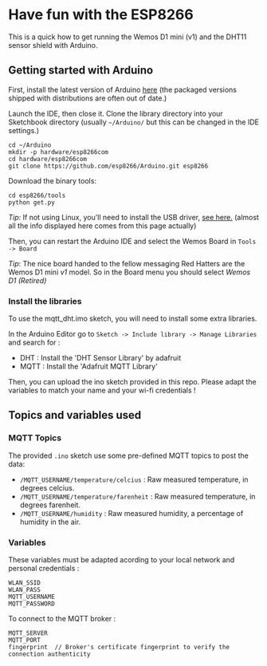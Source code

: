 # Have fun with the ESP8266

This is a quick how to get running the Wemos D1 mini (v1) and the DHT11 sensor shield with Arduino.

## Getting started with Arduino

First, install the latest version of Arduino [here](https://www.arduino.cc/en/Main/Software) (the packaged versions shipped with distributions are often out of date.)

Launch the IDE, then close it.
Clone the library directory into your Sketchbook directory (usually `~/Arduino/` but this can be changed in the IDE settings.)
```
cd ~/Arduino
mkdir -p hardware/esp8266com
cd hardware/esp8266com
git clone https://github.com/esp8266/Arduino.git esp8266
```

Download the binary tools:
```
cd esp8266/tools
python get.py
```

*Tip:* If not using Linux, you'll need to install the USB driver, [see here.](https://www.wemos.cc/tutorial/get-started-arduino.html) (almost all the info displayed here comes from this page actually)

Then, you can restart the Arduino IDE and select the Wemos Board in `Tools -> Board`

*Tip*: The nice board handed to the fellow messaging Red Hatters are the Wemos D1 mini *v1* model. So in the Board menu you should select *Wemos D1 (Retired)*


### Install the libraries
To use the mqtt_dht.imo sketch, you will need to install some extra libraries.

In the Arduino Editor go to `Sketch -> Include library -> Manage Libraries` and search for :
 - DHT : Install the 'DHT Sensor Library' by adafruit
 - MQTT : Install the 'Adafruit MQTT Library'

 Then, you can upload the ino sketch provided in this repo.
 Please adapt the variables to match your name and your wi-fi credentials !

## Topics and variables used

### MQTT Topics
The provided `.ino` sketch use some pre-defined MQTT topics to post the data:
- `/MQTT_USERNAME/temperature/celcius` : Raw measured temperature, in degrees celcius.
- `/MQTT_USERNAME/temperature/farenheit` : Raw measured temperature, in degrees farenheit.
- `/MQTT_USERNAME/humidity` : Raw measured humidity, a percentage of humidity in the air.

### Variables

These variables must be adapted acording to your local network and personal credentials :
```
WLAN_SSID
WLAN_PASS
MQTT_USERNAME
MQTT_PASSWORD
```

To connect to the MQTT broker :
```
MQTT_SERVER
MQTT_PORT
fingerprint  // Broker's certificate fingerprint to verify the connection authenticity
```
